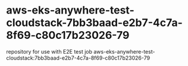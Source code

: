 # aws-eks-anywhere-test-cloudstack-7bb3baad-e2b7-4c7a-8f69-c80c17b23026-79
repository for use with E2E test job aws-eks-anywhere-test-cloudstack:7bb3baad-e2b7-4c7a-8f69-c80c17b23026-79
